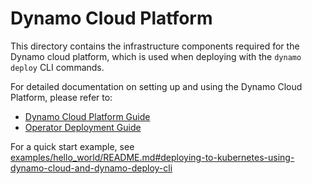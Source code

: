 <!--
SPDX-FileCopyrightText: Copyright (c) 2025 NVIDIA CORPORATION & AFFILIATES. All rights reserved.
SPDX-License-Identifier: Apache-2.0

Licensed under the Apache License, Version 2.0 (the "License");
you may not use this file except in compliance with the License.
You may obtain a copy of the License at

http://www.apache.org/licenses/LICENSE-2.0

Unless required by applicable law or agreed to in writing, software
distributed under the License is distributed on an "AS IS" BASIS,
WITHOUT WARRANTIES OR CONDITIONS OF ANY KIND, either express or implied.
See the License for the specific language governing permissions and
limitations under the License.
-->

# Dynamo Cloud Platform

This directory contains the infrastructure components required for the Dynamo cloud platform, which is used when deploying with the `dynamo deploy` CLI commands.

For detailed documentation on setting up and using the Dynamo Cloud Platform, please refer to:
- [Dynamo Cloud Platform Guide](../../docs/guides/dynamo_deploy/dynamo_cloud.md)
- [Operator Deployment Guide](../../docs/guides/dynamo_deploy/operator_deployment.md)

For a quick start example, see [examples/hello_world/README.md#deploying-to-kubernetes-using-dynamo-cloud-and-dynamo-deploy-cli](../../examples/hello_world/README.md#deploying-to-kubernetes-using-dynamo-cloud-and-dynamo-deploy-cli)
